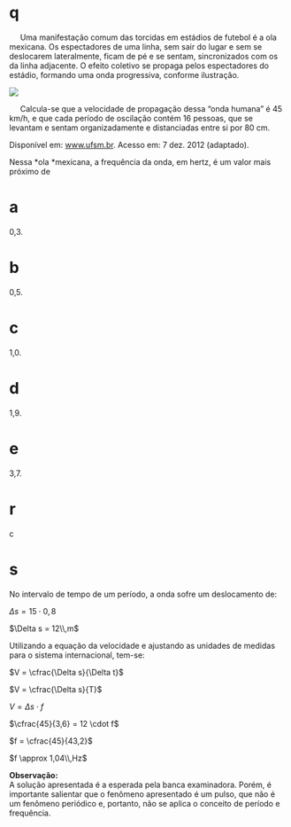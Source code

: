 # q
     Uma manifestação comum das torcidas em estádios de futebol é a ola mexicana. Os espectadores de uma linha, sem sair do lugar e sem se deslocarem lateralmente, ficam de pé e se sentam, sincronizados com os da linha adjacente. O efeito coletivo se propaga pelos espectadores do estádio, formando uma onda progressiva, conforme ilustração.

![](https://firebasestorage.googleapis.com/v0/b/firebase-enemio.appspot.com/o/questoes%2F653%2F24ede809-eb97-2537-cb95-fab747692713.png?alt=media\&token=c95a038d-aa2a-41ff-aaff-b323c33a4d9f)

     Calcula-se que a velocidade de propagação dessa “onda humana” é 45 km/h, e que cada período de oscilação contém 16 pessoas, que se levantam e sentam organizadamente e distanciadas entre si por 80 cm.

Disponível em: www.ufsm.br. Acesso em: 7 dez. 2012 (adaptado).

Nessa *ola *mexicana, a frequência da onda, em hertz, é um valor mais próximo de

# a
0,3.

# b
0,5.

# c
1,0.

# d
1,9.

# e
3,7.

# r
c

# s
No intervalo de tempo de um período, a onda sofre um deslocamento de:

$\Delta s = 15 \cdot 0,8$

$\Delta s = 12\\,m$

Utilizando a equação da velocidade e ajustando as unidades de medidas para o sistema internacional, tem-se:

$V = \cfrac{\Delta s}{\Delta t}$

$V = \cfrac{\Delta s}{T}$

$V = \Delta s \cdot f$

$\cfrac{45}{3,6} = 12 \cdot f$

$f = \cfrac{45}{43,2}$

$f \approx 1,04\\,Hz$

**Observação:**\
A solução apresentada é a esperada pela banca examinadora. Porém, é importante salientar que o fenômeno apresentado é um pulso, que não é um fenômeno periódico e, portanto, não se aplica o conceito de período e frequência.
